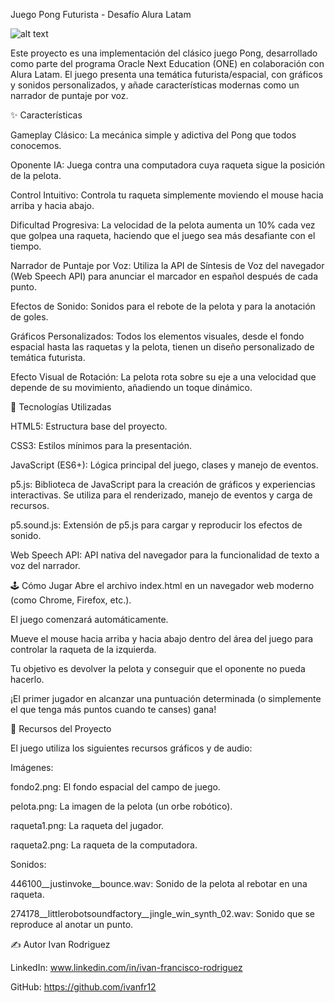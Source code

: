 Juego Pong Futurista - Desafío Alura Latam

![alt text](httpsd://i.imgur.com/83pDHcE.png)

Este proyecto es una implementación del clásico juego Pong, desarrollado como parte del programa Oracle Next Education (ONE) en colaboración con Alura Latam.
El juego presenta una temática futurista/espacial, con gráficos y sonidos personalizados, y añade características modernas como un narrador de puntaje por voz.

✨ Características

Gameplay Clásico: La mecánica simple y adictiva del Pong que todos conocemos.

Oponente IA: Juega contra una computadora cuya raqueta sigue la posición de la pelota.

Control Intuitivo: Controla tu raqueta simplemente moviendo el mouse hacia arriba y hacia abajo.

Dificultad Progresiva: La velocidad de la pelota aumenta un 10% cada vez que golpea una raqueta, haciendo que el juego sea más desafiante con el tiempo.

Narrador de Puntaje por Voz: Utiliza la API de Síntesis de Voz del navegador (Web Speech API) para anunciar el marcador en español después de cada punto.

Efectos de Sonido: Sonidos para el rebote de la pelota y para la anotación de goles.

Gráficos Personalizados: Todos los elementos visuales, desde el fondo espacial hasta las raquetas y la pelota, tienen un diseño personalizado de temática futurista.

Efecto Visual de Rotación: La pelota rota sobre su eje a una velocidad que depende de su movimiento, añadiendo un toque dinámico.

🚀 Tecnologías Utilizadas

HTML5: Estructura base del proyecto.

CSS3: Estilos mínimos para la presentación.

JavaScript (ES6+): Lógica principal del juego, clases y manejo de eventos.

p5.js: Biblioteca de JavaScript para la creación de gráficos y experiencias interactivas. Se utiliza para el renderizado, manejo de eventos y carga de recursos.

p5.sound.js: Extensión de p5.js para cargar y reproducir los efectos de sonido.

Web Speech API: API nativa del navegador para la funcionalidad de texto a voz del narrador.

🕹️ Cómo Jugar
Abre el archivo index.html en un navegador web moderno (como Chrome, Firefox, etc.).

El juego comenzará automáticamente.

Mueve el mouse hacia arriba y hacia abajo dentro del área del juego para controlar la raqueta de la izquierda.

Tu objetivo es devolver la pelota y conseguir que el oponente no pueda hacerlo.

¡El primer jugador en alcanzar una puntuación determinada (o simplemente el que tenga más puntos cuando te canses) gana!

📂 Recursos del Proyecto

El juego utiliza los siguientes recursos gráficos y de audio:

Imágenes:

fondo2.png: El fondo espacial del campo de juego.

pelota.png: La imagen de la pelota (un orbe robótico).

raqueta1.png: La raqueta del jugador.

raqueta2.png: La raqueta de la computadora.

Sonidos:

446100__justinvoke__bounce.wav: Sonido de la pelota al rebotar en una raqueta.

274178__littlerobotsoundfactory__jingle_win_synth_02.wav: Sonido que se reproduce al anotar un punto.

✍️ Autor
Ivan Rodriguez

LinkedIn: www.linkedin.com/in/ivan-francisco-rodriguez

GitHub: https://github.com/ivanfr12
